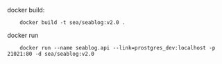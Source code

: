 ﻿docker build:
```
    docker build -t sea/seablog:v2.0 .
```

docker run
```
    docker run --name seablog.api --link=prostgres_dev:localhost -p 21021:80 -d sea/seablog:v2.0
```